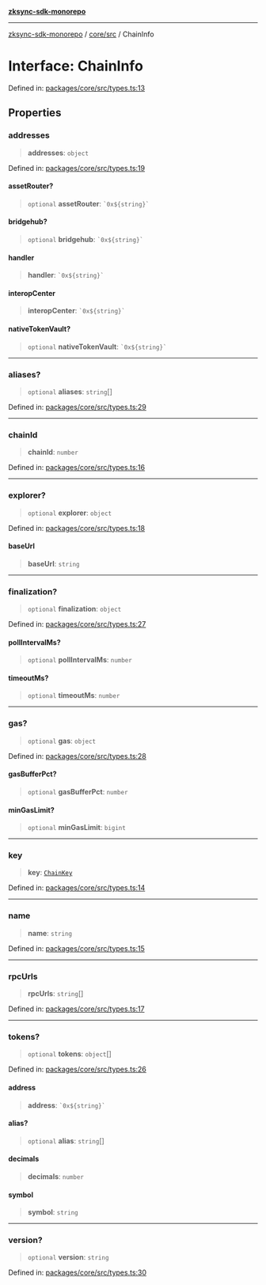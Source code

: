 [**zksync-sdk-monorepo**](../../../README.md)

***

[zksync-sdk-monorepo](../../../README.md) / [core/src](../README.md) / ChainInfo

# Interface: ChainInfo

Defined in: [packages/core/src/types.ts:13](https://github.com/dutterbutter/zksync-sdk/blob/128d557933eb10f01edd78c0b3392137ca480daf/packages/core/src/types.ts#L13)

## Properties

### addresses

> **addresses**: `object`

Defined in: [packages/core/src/types.ts:19](https://github.com/dutterbutter/zksync-sdk/blob/128d557933eb10f01edd78c0b3392137ca480daf/packages/core/src/types.ts#L19)

#### assetRouter?

> `optional` **assetRouter**: `` `0x${string}` ``

#### bridgehub?

> `optional` **bridgehub**: `` `0x${string}` ``

#### handler

> **handler**: `` `0x${string}` ``

#### interopCenter

> **interopCenter**: `` `0x${string}` ``

#### nativeTokenVault?

> `optional` **nativeTokenVault**: `` `0x${string}` ``

***

### aliases?

> `optional` **aliases**: `string`[]

Defined in: [packages/core/src/types.ts:29](https://github.com/dutterbutter/zksync-sdk/blob/128d557933eb10f01edd78c0b3392137ca480daf/packages/core/src/types.ts#L29)

***

### chainId

> **chainId**: `number`

Defined in: [packages/core/src/types.ts:16](https://github.com/dutterbutter/zksync-sdk/blob/128d557933eb10f01edd78c0b3392137ca480daf/packages/core/src/types.ts#L16)

***

### explorer?

> `optional` **explorer**: `object`

Defined in: [packages/core/src/types.ts:18](https://github.com/dutterbutter/zksync-sdk/blob/128d557933eb10f01edd78c0b3392137ca480daf/packages/core/src/types.ts#L18)

#### baseUrl

> **baseUrl**: `string`

***

### finalization?

> `optional` **finalization**: `object`

Defined in: [packages/core/src/types.ts:27](https://github.com/dutterbutter/zksync-sdk/blob/128d557933eb10f01edd78c0b3392137ca480daf/packages/core/src/types.ts#L27)

#### pollIntervalMs?

> `optional` **pollIntervalMs**: `number`

#### timeoutMs?

> `optional` **timeoutMs**: `number`

***

### gas?

> `optional` **gas**: `object`

Defined in: [packages/core/src/types.ts:28](https://github.com/dutterbutter/zksync-sdk/blob/128d557933eb10f01edd78c0b3392137ca480daf/packages/core/src/types.ts#L28)

#### gasBufferPct?

> `optional` **gasBufferPct**: `number`

#### minGasLimit?

> `optional` **minGasLimit**: `bigint`

***

### key

> **key**: [`ChainKey`](../type-aliases/ChainKey.md)

Defined in: [packages/core/src/types.ts:14](https://github.com/dutterbutter/zksync-sdk/blob/128d557933eb10f01edd78c0b3392137ca480daf/packages/core/src/types.ts#L14)

***

### name

> **name**: `string`

Defined in: [packages/core/src/types.ts:15](https://github.com/dutterbutter/zksync-sdk/blob/128d557933eb10f01edd78c0b3392137ca480daf/packages/core/src/types.ts#L15)

***

### rpcUrls

> **rpcUrls**: `string`[]

Defined in: [packages/core/src/types.ts:17](https://github.com/dutterbutter/zksync-sdk/blob/128d557933eb10f01edd78c0b3392137ca480daf/packages/core/src/types.ts#L17)

***

### tokens?

> `optional` **tokens**: `object`[]

Defined in: [packages/core/src/types.ts:26](https://github.com/dutterbutter/zksync-sdk/blob/128d557933eb10f01edd78c0b3392137ca480daf/packages/core/src/types.ts#L26)

#### address

> **address**: `` `0x${string}` ``

#### alias?

> `optional` **alias**: `string`[]

#### decimals

> **decimals**: `number`

#### symbol

> **symbol**: `string`

***

### version?

> `optional` **version**: `string`

Defined in: [packages/core/src/types.ts:30](https://github.com/dutterbutter/zksync-sdk/blob/128d557933eb10f01edd78c0b3392137ca480daf/packages/core/src/types.ts#L30)
